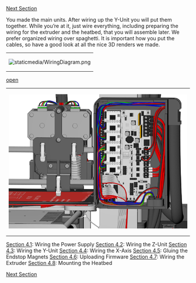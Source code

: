 [Next Section](https://github.com/laydrop/i3_Berlin/wiki/Section-5-Calibration)

You made the main units. After wiring up the Y-Unit you will put them together. While you’re at it, just wire everything, including preparing the wiring for the extruder and the heatbed, that you will assemble later. We prefer organized wiring over spaghetti. It is important how you put the cables, so have a good look at all the nice 3D renders we made.

<table>
<colgroup>
<col width="100%" />
</colgroup>
<tbody>
<tr class="odd">
<td align="left"><p><img src="staticmedia/WiringDiagram.png" alt="staticmedia/WiringDiagram.png" /></p></td>
</tr>
</tbody>
</table>

[open](file:staticmedia/WiringDiagram.svg)

<table>
<colgroup>
<col width="100%" />
</colgroup>
<tbody>
<tr class="odd">
<td align="left"><p><img src="media/Section_4_0047.png" alt="media/Section_4_0047.png" /></p></td>
</tr>
</tbody>
</table>

[Section 4.1](https://github.com/laydrop/i3_Berlin/wiki/Section-4.1-Wiring-the-Power-Supply): Wiring the Power Supply
 [Section 4.2](https://github.com/laydrop/i3_Berlin/wiki/Section-4.2-Wiring-the-Z-Unit): Wiring the Z-Unit
 [Section 4.3](https://github.com/laydrop/i3_Berlin/wiki/Section-4.3-Wiring-the-Y-Unit): Wiring the Y-Unit
 [Section 4.4](https://github.com/laydrop/i3_Berlin/wiki/Section-4.4-Wiring-the-X-Axis): Wiring the X-Axis
 [Section 4.5](https://github.com/laydrop/i3_Berlin/wiki/Section-4.5-Gluing-the-Endstop-Magnets): Gluing the Endstop Magnets
 [Section 4.6](https://github.com/laydrop/i3_Berlin/wiki/Section-4.6-Uploading-Firmware): Uploading Firmware
 [Section 4.7](https://github.com/laydrop/i3_Berlin/wiki/Section-4.7-Wiring-the-Extruder): Wiring the Extruder
 [Section 4.8](https://github.com/laydrop/i3_Berlin/wiki/Section-4.8-Mounting-the-Heatbed): Mounting the Heatbed

[Next Section](https://github.com/laydrop/i3_Berlin/wiki/Section-5-Calibration)
